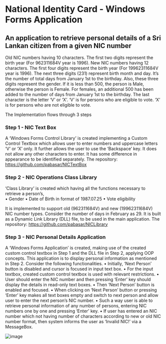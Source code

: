 # National Identity Card - Windows Forms Application
## An application to retrieve personal details of a Sri Lankan citizen from a given NIC number

Old NIC numbers having 10 characters. The first two digits represent the birth year (For 962311684V year is 1996). New NIC numbers having 12 characters. The first four digits represent the birth year (For 19962311684V year is 1996). The next three digits (231) represent birth month and day. It’s the number of total days from January 1st to the birthday. Also, these three digits represent the gender. If it is less than 500, the person is Male, otherwise the person is Female. For females, an additional 500 has been added to the number of days from January 1st to the birthday. The last character is the letter ‘V’ or ‘X’. ‘V’ is for persons who are eligible to vote. ‘X’ is for persons who are not eligible to vote.

The Implementation flows through 3 steps

### Step 1 - NIC Text Box
A ‘Windows Forms Control Library’ is created implementing a Custom Control Textbox which allows user to enter numbers and uppercase letters ‘V’ or ‘X’ only. It further allows the user to use the ‘Backspace’ key. It does not allow any other characters to enter. It has some difference in appearance to be identified separately. The repository: https://github.com/pabasar/NICTextBox

### Step 2 - NIC Operations Class Library
‘Class Library’ is created which having all the functions necessary to retrieve a person’s,  
•	Gender
•	Date of Birth in format of 1987.07.25
•	Vote eligibility

It is implemented to support old (962311684V) and new (19962311684V) NIC number types. Consider the number of days in February as 29. It is built as a Dynamic Link Library (DLL) file, to be used in the main application. The repository: https://github.com/pabasar/NICLibrary

### Step 3 - NIC Personal Details Application
A ‘Windows Forms Application’ is created, making use of the created custom control textbox in Step 1 and the DLL file in Step 2, applying OOP concepts. This application is to display personal information as mentioned in Step 2. Consider the following functionalities.
•	Initially, ‘Next Person’ button is disabled and cursor is focused in input text box.
•	For the input textbox, created custom control textbox is used with relevant restrictions.
•	User should enter the NIC number and then pressing ‘Enter’ key should display the details in read-only text boxes.
•	Then ‘Next Person’ button is enabled and focused.
•	When clicking on ‘Next Person’ button or pressing ‘Enter’ key makes all text boxes empty and switch to next person and allow user to enter the next person’s NIC number.
•	Such a way user is able to retrieve personal information of any number of persons, entering NIC numbers one by one and pressing ‘Enter’ key.
•	If user has entered an NIC number which not having number of characters according to new or old NIC number format, then system informs the user as ‘Invalid NIC!’ via a MessageBox.

![image](https://user-images.githubusercontent.com/49782156/169662420-888ca649-6272-4ebb-8b78-22ccfa9eba13.png)
